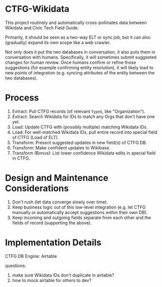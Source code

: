 # CTFG-Wikidata

This project routinely and automatically cross-pollinates data between Wikidata and Civic Tech Field Guide.

Primarily, it should be seen as a two-way ELT or sync job,
but it can also (gradually) expand its own scope like a web crawler.

Not only does it put the two databases in conversation,
it also puts them in conversation with humans.
Specifically, it will sometimes submit suggested changes for human review.
Once humans confirm or refine those suggestions
(for example confirming entity resolution),
it will likely lead to new points of integration
(e.g. syncing attributes of the entity between the two databases).

# Process
1. Extract: Pull CTFG records (of relevant `Type`s, like "Organization").
1. Extract: Search Wikidata for IDs to match any Orgs that don't have one yet.
1. Load: Update CTFG with (possibly multiple) matching Wikidata IDs.
1. Load: For well-matched Wikidata IDs, pull entire record into special field of CTFG (Load of ELT).
1. Transform: Present suggested updates in new field(s) of CTFG DB.
1. Transform: Make confident updates to Wikibase.
1. Transform (Bonus): List lower confidence Wikidata edits in special field in CTFG.

# Design and Maintenance Considerations
1. Don't rush (let data converge slowly over time).
1. Keep business logic out of this low-level integration
(e.g. let CTFG manually or automatically accept suggestions _within_ their own DB).
1. Keep incoming and outgoing fields separate from each other and the fields of record (supporting the above).

# Implementation Details
CTFG DB Engine: Airtable

questions:
1. make sure Wikidata IDs don't duplicate in airtable?
1. how to mock airtable for others to dev?

